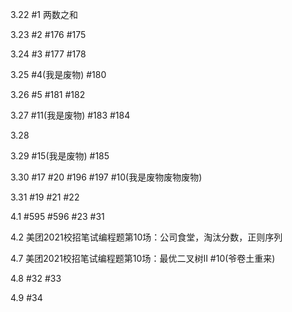 3.22 #1 两数之和

3.23 #2 #176 #175

3.24 #3 #177 #178

3.25 #4(我是废物) #180

3.26 #5 #181 #182

3.27 #11(我是废物) #183 #184

3.28

3.29 #15(我是废物) #185

3.30 #17 #20 #196 #197 #10(我是废物废物废物)

3.31 #19 #21 #22

4.1 #595 #596 #23 #31

4.2 美团2021校招笔试编程题第10场：公司食堂，淘汰分数，正则序列

4.7 美团2021校招笔试编程题第10场：最优二叉树II #10(爷卷土重来)

4.8 #32 #33

4.9 #34
